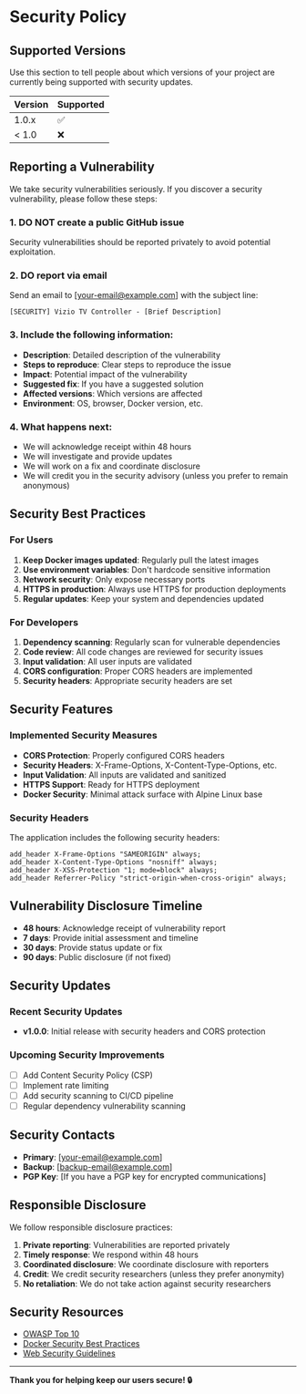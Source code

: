 # Security Policy

## Supported Versions

Use this section to tell people about which versions of your project are currently being supported with security updates.

| Version | Supported          |
| ------- | ------------------ |
| 1.0.x   | :white_check_mark: |
| < 1.0   | :x:                |

## Reporting a Vulnerability

We take security vulnerabilities seriously. If you discover a security vulnerability, please follow these steps:

### 1. **DO NOT** create a public GitHub issue
Security vulnerabilities should be reported privately to avoid potential exploitation.

### 2. **DO** report via email
Send an email to [your-email@example.com] with the subject line:
```
[SECURITY] Vizio TV Controller - [Brief Description]
```

### 3. Include the following information:
- **Description**: Detailed description of the vulnerability
- **Steps to reproduce**: Clear steps to reproduce the issue
- **Impact**: Potential impact of the vulnerability
- **Suggested fix**: If you have a suggested solution
- **Affected versions**: Which versions are affected
- **Environment**: OS, browser, Docker version, etc.

### 4. What happens next:
- We will acknowledge receipt within 48 hours
- We will investigate and provide updates
- We will work on a fix and coordinate disclosure
- We will credit you in the security advisory (unless you prefer to remain anonymous)

## Security Best Practices

### For Users
1. **Keep Docker images updated**: Regularly pull the latest images
2. **Use environment variables**: Don't hardcode sensitive information
3. **Network security**: Only expose necessary ports
4. **HTTPS in production**: Always use HTTPS for production deployments
5. **Regular updates**: Keep your system and dependencies updated

### For Developers
1. **Dependency scanning**: Regularly scan for vulnerable dependencies
2. **Code review**: All code changes are reviewed for security issues
3. **Input validation**: All user inputs are validated
4. **CORS configuration**: Proper CORS headers are implemented
5. **Security headers**: Appropriate security headers are set

## Security Features

### Implemented Security Measures
- **CORS Protection**: Properly configured CORS headers
- **Security Headers**: X-Frame-Options, X-Content-Type-Options, etc.
- **Input Validation**: All inputs are validated and sanitized
- **HTTPS Support**: Ready for HTTPS deployment
- **Docker Security**: Minimal attack surface with Alpine Linux base

### Security Headers
The application includes the following security headers:
```nginx
add_header X-Frame-Options "SAMEORIGIN" always;
add_header X-Content-Type-Options "nosniff" always;
add_header X-XSS-Protection "1; mode=block" always;
add_header Referrer-Policy "strict-origin-when-cross-origin" always;
```

## Vulnerability Disclosure Timeline

- **48 hours**: Acknowledge receipt of vulnerability report
- **7 days**: Provide initial assessment and timeline
- **30 days**: Provide status update or fix
- **90 days**: Public disclosure (if not fixed)

## Security Updates

### Recent Security Updates
- **v1.0.0**: Initial release with security headers and CORS protection

### Upcoming Security Improvements
- [ ] Add Content Security Policy (CSP)
- [ ] Implement rate limiting
- [ ] Add security scanning to CI/CD pipeline
- [ ] Regular dependency vulnerability scanning

## Security Contacts

- **Primary**: [your-email@example.com]
- **Backup**: [backup-email@example.com]
- **PGP Key**: [If you have a PGP key for encrypted communications]

## Responsible Disclosure

We follow responsible disclosure practices:
1. **Private reporting**: Vulnerabilities are reported privately
2. **Timely response**: We respond within 48 hours
3. **Coordinated disclosure**: We coordinate disclosure with reporters
4. **Credit**: We credit security researchers (unless they prefer anonymity)
5. **No retaliation**: We do not take action against security researchers

## Security Resources

- [OWASP Top 10](https://owasp.org/www-project-top-ten/)
- [Docker Security Best Practices](https://docs.docker.com/engine/security/)
- [Web Security Guidelines](https://developer.mozilla.org/en-US/docs/Web/Security)

---

**Thank you for helping keep our users secure! 🔒** 